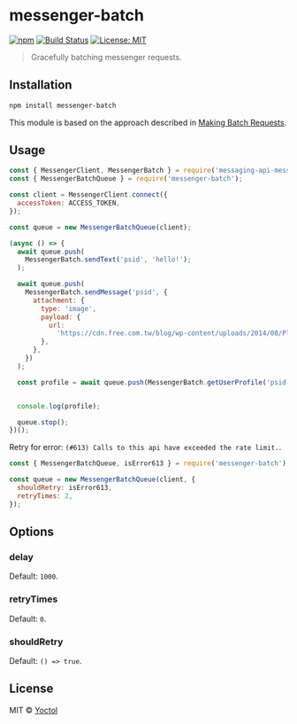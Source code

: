 # messenger-batch

[![npm](https://img.shields.io/npm/v/messenger-batch.svg?style=flat-square)](https://www.npmjs.com/package/messenger-batch)
[![Build Status](https://travis-ci.org/Yoctol/messenger-batch.svg?branch=master)](https://travis-ci.org/Yoctol/messenger-batch)
[![License: MIT](https://img.shields.io/badge/License-MIT-blue.svg)](https://opensource.org/licenses/MIT)

> Gracefully batching messenger requests.

## Installation

```sh
npm install messenger-batch
```

This module is based on the approach described in [Making Batch Requests](https://developers.facebook.com/docs/graph-api/making-multiple-requests/).

## Usage

```js
const { MessengerClient, MessengerBatch } = require('messaging-api-messenger');
const { MessengerBatchQueue } = require('messenger-batch');

const client = MessengerClient.connect({
  accessToken: ACCESS_TOKEN,
});

const queue = new MessengerBatchQueue(client);

(async () => {
  await queue.push(
    MessengerBatch.sendText('psid', 'hello!');
  );

  await queue.push(
    MessengerBatch.sendMessage('psid', {
      attachment: {
        type: 'image',
        payload: {
          url:
            'https://cdn.free.com.tw/blog/wp-content/uploads/2014/08/Placekitten480-g.jpg',
        },
      },
    })
  );

  const profile = await queue.push(MessengerBatch.getUserProfile('psid'));


  console.log(profile);

  queue.stop();
})();
```

Retry for error: `(#613) Calls to this api have exceeded the rate limit.`.

```js
const { MessengerBatchQueue, isError613 } = require('messenger-batch');

const queue = new MessengerBatchQueue(client, {
  shouldRetry: isError613,
  retryTimes: 2,
});
```

## Options

### delay

Default: `1000`.

### retryTimes

Default: `0`.

### shouldRetry

Default: `() => true`.

## License

MIT © [Yoctol](https://github.com/Yoctol/messenger-batch)
